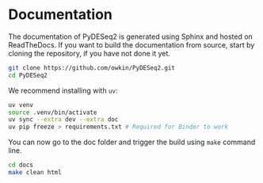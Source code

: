 # Documentation

The documentation of PyDESeq2 is generated using Sphinx and hosted on ReadTheDocs.
If you want to build the documentation from source, start by cloning the repository, if you have not done it yet.

```bash
git clone https://github.com/owkin/PyDESeq2.git
cd PyDESeq2
```

We recommend installing with `uv`:

```bash
uv venv
source .venv/bin/activate
uv sync --extra dev --extra doc
uv pip freeze > requirements.txt # Required for Binder to work
```

You can now go to the doc folder and trigger the build using `make` command line.

```bash
cd docs
make clean html
```
